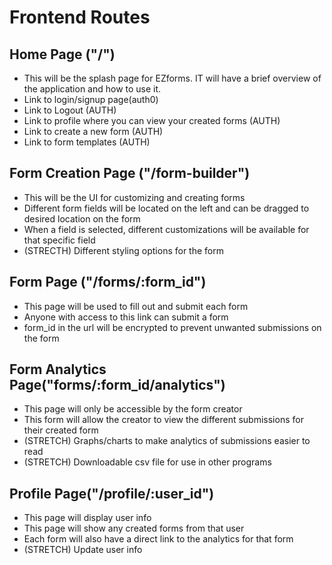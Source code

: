 # Frontend Routes

## Home Page ("/")
  - This will be the splash page for EZforms. IT will have a brief overview of the application and how to use it.
  - Link to login/signup page(auth0)
  - Link to Logout (AUTH)
  - Link to profile where you can view your created forms (AUTH)
  - Link to create a new form (AUTH)
  - Link to form templates (AUTH)
  
## Form Creation Page ("/form-builder")
  - This will be the UI for customizing and creating forms
  - Different form fields will be located on the left and can be dragged to desired location on the form
  - When a field is selected, different customizations will be available for that specific field
  - (STRECTH) Different styling options for the form
  
## Form Page ("/forms/:form_id")
  - This page will be used to fill out and submit each form
  - Anyone with access to this link can submit a form
  - form_id in the url will be encrypted to prevent unwanted submissions on the form
 
## Form Analytics Page("forms/:form_id/analytics")
  - This page will only be accessible by the form creator
  - This form will allow the creator to view the different submissions for their created form
  - (STRETCH) Graphs/charts to make analytics of submissions easier to read
  - (STRETCH) Downloadable csv file for use in other programs
  
## Profile Page("/profile/:user_id")
  - This page will display user info
  - This page will show any created forms from that user
  - Each form will also have a direct link to the analytics for that form
  - (STRETCH) Update user info
